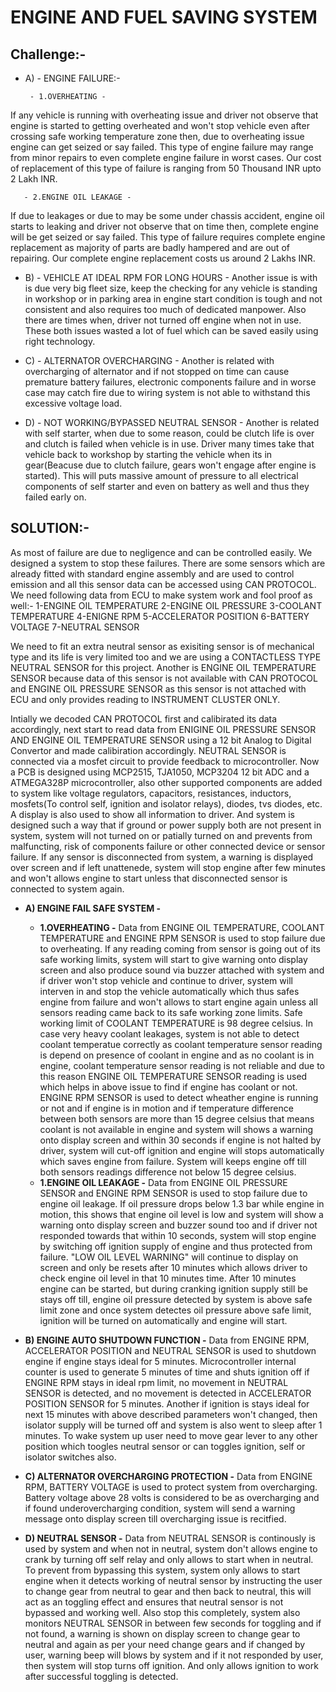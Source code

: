 # ENGINE AND FUEL SAVING SYSTEM

## Challenge:-
* A) - ENGINE FAILURE:-
            
       - 1.OVERHEATING - 
If any vehicle is running with overheating issue and driver not observe that engine is started to getting overheated and won't stop vehicle even after crossing safe working temperature zone then, due to overheating issue engine can get seized or say failed. This type of engine failure may range from minor repairs to even complete engine failure in worst cases. Our cost of replacement of this type of failure is ranging from 50 Thousand INR upto 2 Lakh INR.

       - 2.ENGINE OIL LEAKAGE -
If due to leakages or due to may be some under chassis accident, engine oil starts to leaking and driver not observe that on time then, complete engine will be get seized or say failed. This type of failure requires complete engine replacement as majority of parts are badly hampered and are out of repairing. Our complete engine replacement costs us around 2 Lakhs INR.
             
* B) - VEHICLE AT IDEAL RPM FOR LONG HOURS - Another issue is with is due very big fleet size, keep the checking for any vehicle is standing in workshop or in parking area in engine start condition is tough and not consistent and also requires too much of dedicated manpower. Also there are times when, driver not turned off engine when not in use. These both issues wasted a lot of fuel which can be saved easily using right technology.
           
* C) - ALTERNATOR OVERCHARGING - Another is related with overcharging of alternator and if not stopped on time can cause premature battery failures, electronic components failure and in worse case may catch fire due to wiring system is not able to withstand this excessive voltage load.
           
* D) - NOT WORKING/BYPASSED NEUTRAL SENSOR - Another is related with self starter, when due to some reason, could be clutch life is over and clutch is failed when vehicle is in use. Driver many times take that vehicle back to workshop by starting the vehicle when its in gear(Beacuse due to clutch failure, gears won't engage after engine is started). This will puts massive amount of pressure to all electrical components of self starter and even on battery as well and thus they failed early on.
           
## SOLUTION:-

As most of failure are due to negligence and can be controlled easily. We designed a system to stop these failures. There are some sensors which are already fitted with standard engine assembly and are used to control emission and all this sensor data can be accessed using CAN PROTOCOL. We need following data from ECU to make system work and fool proof as well:-
1-ENGINE OIL TEMPERATURE
2-ENGINE OIL PRESSURE
3-COOLANT TEMPERATURE
4-ENIGNE RPM
5-ACCELERATOR POSITION
6-BATTERY VOLTAGE
7-NEUTRAL SENSOR
           
We need to fit an extra neutral sensor as exisiting sensor is of mechanical type and its life is very limited too and we are using a CONTACTLESS TYPE NEUTRAL SENSOR for this project.
Another is ENGINE OIL TEMPERATURE SENSOR because data of this sensor is not available with CAN PROTOCOL and ENGINE OIL PRESSURE SENSOR as this sensor is not attached with ECU and only provides reading to INSTRUMENT CLUSTER ONLY.
           
Intially we decoded CAN PROTOCOL first and calibirated its data accordingly, next start to read data from ENIGINE OIL PRESSURE SENSOR AND ENGINE OIL TEMPERATURE SENSOR using a 12 bit Analog to Digital Convertor and made calibiration accordingly. NEUTRAL SENSOR is connected via a mosfet circuit to provide feedback to microcontroller. Now a PCB is designed using MCP2515, TJA1050, MCP3204 12 bit ADC and a ATMEGA328P microcontroller, also other supported components are added to system like voltage regulators, capacitors, resistances, inductors, mosfets(To control self, ignition and isolator relays), diodes, tvs diodes, etc. A display is also used to show all information to driver. And system is designed such a way that if ground or power supply both are not present in system, system will not turned on or patially turned on and prevents from malfuncting, risk of components failure or other connected device or sensor failure. If any sensor is disconnected from system, a warning is displayed over screen and if left unattenede, system will stop engine after few minutes and won't allows engine to start unless that disconnected sensor is connected to system again.

* **A) ENGINE FAIL SAFE SYSTEM -**
     - **1.OVERHEATING -** Data from ENGINE OIL TEMPERATURE, COOLANT TEMPERATURE and ENGINE RPM SENSOR is used to stop failure due to overheating. If any reading coming from sensor is going out of its safe working limits, system will start to give warning onto display screen and also produce sound via buzzer attached with system and if driver won't stop vehicle and continue to driver, system will interven in and stop the vehicle automatically which thus safes engine from failure and won't allows to start engine again unless all sensors reading came back to its safe working zone limits. Safe working limit of COOLANT TEMPERATURE is 98 degree celsius. In case very heavy coolant leakages, system is not able to detect coolant temperatue correctly as coolant temperature sensor reading is depend on presence of coolant in engine and as no coolant is in engine, coolant temperature sensor reading is not reliable and due to this reason ENGINE OIL TEMPERATURE SENSOR reading is used which helps in above issue to find if engine has coolant or not. ENGINE RPM SENSOR is used to detect wheather engine is running or not and if engine is in motion and if temperature difference between both sensors are more than 15 degree celsius that means coolant is not available in engine and system will shows a warning onto display screen and within 30 seconds if engine is not halted by driver, system will cut-off ignition and engine will stops automatically which saves engine from failure. System will keeps engine off till both sensors readings difference not below 15 degree celsius.
     - **1.ENGINE OIL LEAKAGE -** Data from ENGINE OIL PRESSURE SENSOR and ENGINE RPM SENSOR is used to stop failure due to engine oil leakage. If oil pressure drops below 1.3 bar while engine in motion, this shows that engine oil level is low and system will show a warning onto display screen and buzzer sound too and if driver not responded towards that within 10 seconds, system will stop engine by switching off ignition supply of engine and thus protected from failure. "LOW OIL LEVEL WARNING" will continue to display on screen and only be resets after 10 minutes which allows driver to check engine oil level in that 10 minutes time. After 10 minutes engine can be started, but during cranking ignition supply still be stays off till, engine oil pressure detected by system is above safe limit zone and once system detectes oil pressure above safe limit, ignition will be turned on automatically and engine will start.

* **B) ENGINE AUTO SHUTDOWN FUNCTION -** Data from ENGINE RPM, ACCELERATOR POSITION and NEUTRAL SENSOR is used to shutdown engine if engine stays ideal for 5 minutes. Microcontroller internal counter is used to generate 5 minutes of time and shuts ignition off if ENGINE RPM stays in ideal rpm limit, no movement in NEUTRAL SENSOR is detected, and no movement is detected in ACCELERATOR POSITION SENSOR for 5 minutes. Another if ignition is stays ideal for next 15 minutes with above described parameters won't changed, then isolator supply will be turned off and system is also went to sleep after 1 minutes. To wake system up user need to move gear lever to any other position which toogles neutral sensor or can toggles ignition, self or isolator switches also.

* **C) ALTERNATOR OVERCHARGING PROTECTION -** Data from ENGINE RPM, BATTERY VOLTAGE is used to protect system from overcharging. Battery voltage above 28 volts is considered to be as overcharging and if found underovercharging condition, system will send a warning message onto display screen till overcharging issue is recitfied.

* **D) NEUTRAL SENSOR -** Data from NEUTRAL SENSOR is continously is used by system and when not in neutral, system don't allows engine to crank by turning off self relay and only allows to start when in neutral. To prevent from bypassing this system, system only allows to start engine when it detects working of neutral sensor by instructing the user to change gear from neutral to gear and then back to neutral, this will act as an toggling effect and ensures that neutral sensor is not bypassed and working well. Also stop this completely, system also monitors NEUTRAL SENSOR in between few seconds for toggling and if not found, a warning is shown on display screen to change gear to neutral and again as per your need change gears and if changed by user, warning beep will blows by system and if it not responded by user, then system will stop turns off ignition. And only allows ignition to work after successful toggling is detected.
